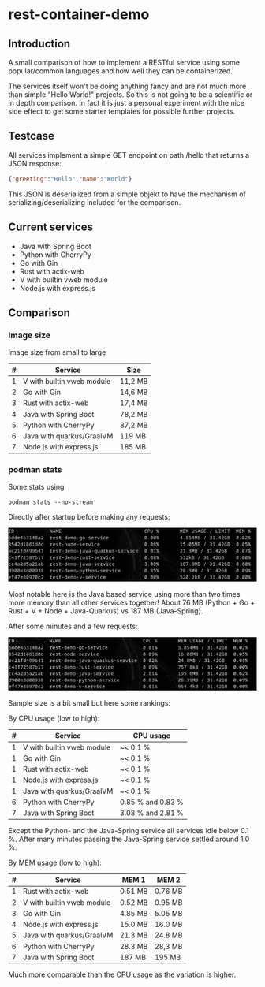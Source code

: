 # rest-container-demo

## Introduction

A small comparison of how to implement a RESTful service using some popular/common languages and how well they can be containerized.

The services itself won't be doing anything fancy and are not much more than simple "Hello World!" projects. So this is not going to be a scientific or in depth comparison. In fact it is just a personal experiment with the nice side effect to get some starter templates for possible further projects.

## Testcase

All services implement a simple GET endpoint on path /hello that returns a JSON response:

```json
{"greeting":"Hello","name":"World"}
```
This JSON is deserialized from a simple objekt to have the mechanism of serializing/deserializing included for the comparison.

## Current services

* Java with Spring Boot
* Python with CherryPy
* Go with Gin
* Rust with actix-web
* V with builtin vweb module
* Node.js with express.js


## Comparison

### Image size

Image size from small to large

| # | Service                       | Size          |
|---| ----------------------------- | ------------- |
| 1 | V with builtin vweb module    | 11,2 MB       |
| 2 | Go with Gin                   | 14,6 MB       |
| 3 | Rust with actix-web           | 17,4 MB       |
| 4 | Java with Spring Boot         | 78,2 MB       |
| 5 | Python with CherryPy          | 87,2 MB       |
| 6 | Java with quarkus/GraalVM     | 119  MB       |
| 7 | Node.js with express.js       | 185  MB       |


### podman stats


Some stats using
```
podman stats --no-stream
```

Directly after startup before making any requests:

![podman_stats_1](podman_stats.png)

Most notable here is the Java based service using more than two times more memory than all other services together! About 76 MB (Python + Go + Rust + V + Node + Java-Quarkus) vs 187 MB (Java-Spring). 

After some minutes and a few requests:

![podman_stats_2](podman_stats2.png)

Sample size is a bit small but here some rankings:

By CPU usage (low to high):

| # | Service                       | CPU usage          |
|---| ----------------------------- | ------------------ |
| 1 | V with builtin vweb module    | ~< 0.1 %  |
| 1 | Go with Gin                   | ~< 0.1 %  |
| 1 | Rust with actix-web           | ~< 0.1 %  |
| 1 | Node.js with express.js       | ~< 0.1 %  |
| 1 | Java with quarkus/GraalVM     | ~< 0.1 %  |
| 6 | Python with CherryPy          | 0.85 % and 0.83 %  |
| 7 | Java with Spring Boot         | 3.08 % and 2.81 %  |

Except the Python- and the Java-Spring service all services idle below 0.1 %.
After many minutes passing the Java-Spring service settled around 1.0 %.


By MEM usage (low to high):

| # | Service                       | MEM 1     | MEM 2    |
|---| ----------------------------- | --------- | -------- |
| 1 | Rust with actix-web           | 0.51 MB   | 0.76 MB  |
| 2 | V with builtin vweb module    | 0.52 MB   | 0.95 MB  |
| 3 | Go with Gin                   | 4.85 MB   | 5.05 MB  |
| 4 | Node.js with express.js       | 15.0 MB   | 16.0 MB  |
| 5 | Java with quarkus/GraalVM     | 21.3 MB   | 24.8 MB  |
| 6 | Python with CherryPy          | 28.3 MB   | 28,3 MB  |
| 7 | Java with Spring Boot         | 187 MB   | 195 MB  |

Much more comparable than the CPU usage as the variation is higher.

